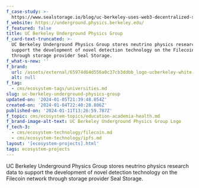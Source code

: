 ```yaml
---
f_case-study: >-
  https://www.sealstorage.io/blog/uc-berkeley-uses-web3-decentralized-storage-for-neutrino-research-data
f_website: https://underground.physics.berkeley.edu/
f_featured: false
title: UC Berkeley Underground Physics Group
f_card-text-truncated: >-
  UC Berkeley Underground Physics Group stores neutrino physics research data to
  support the development of novel detection technology on the Filecoin network
  through storage provider Seal Storage.
f_what-s-new: ''
f_brand:
  url: /assets/external/65974d64d556a0c37cb3ddbb_logo-ucberkeley-white.png
  alt: null
f_tag:
  - cms/ecosystem-tags/universities.md
slug: uc-berkeley-underground-physics-group
updated-on: '2024-01-05T21:39:48.054Z'
created-on: '2024-01-04T22:40:28.806Z'
published-on: '2024-01-11T13:26:59.787Z'
f_topic: cms/ecosystem-topics/education-academia-health.md
f_brand-image-alt-text: UC Berkeley Underground Physics Group Logo
f_tech-3:
  - cms/ecosystem-technology/filecoin.md
  - cms/ecosystem-technology/ipfs.md
layout: '[ecosystem-projects].html'
tags: ecosystem-projects
---
```


UC Berkeley Underground Physics Group stores neutrino physics research data to support the development of novel detection technology on the Filecoin network through storage provider Seal Storage.
